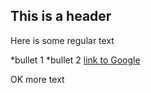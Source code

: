 ## This is a header

Here is some regular text

*bullet 1
*bullet 2
[link to Google](http://www.google.com)


OK more text